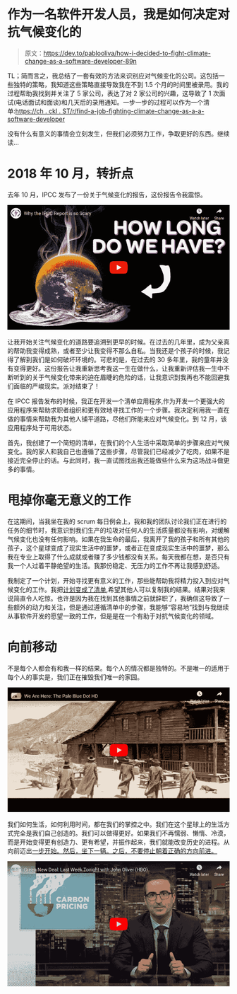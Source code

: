 # 作为一名软件开发人员，我是如何决定对抗气候变化的

> 原文：<https://dev.to/pablooliva/how-i-decided-to-fight-climate-change-as-a-software-developer-89n>

TL；简而言之，我总结了一套有效的方法来识别应对气候变化的公司。这包括一些独特的策略，我知道这些策略直接导致我在不到 1.5 个月的时间里被录用。我的过程帮助我找到并关注了 5 家公司，表达了对 2 家公司的兴趣，这导致了 1 次面试(电话面试和面谈)和几天后的录用通知。一步一步的过程可以作为一个清单:[https://ch . ckl . ST/r/find-a-job-fighting-climate-change-as-a-a-software-developer](https://ch.ckl.st/r/find-a-job-fighting-climate-change-as-a-software-developer)

没有什么有意义的事情会立刻发生，但我们必须努力工作，争取更好的东西。继续读...

# 2018 年 10 月，转折点

去年 10 月，IPCC 发布了一份关于气候变化的报告，这份报告令我震惊。

[![Why the IPCC Report is so Scary](img/3c6676a752fe2626843d92d43df26d92.png)](https://youtu.be/1CZL3JZGLKY)

让我开始关注气候变化的道路要追溯到更早的时候。在过去的几年里，成为父亲真的帮助我变得成熟，或者至少让我变得不那么自私。当我还是个孩子的时候，我记得了解到我们是如何破坏环境的。可悲的是，在过去的 30 多年里，我的童年并没有变得更好。这份报告让我重新思考我这一生在做什么，让我重新评估我一生中不断听到的关于气候变化带来的迫在眉睫的危险的话，让我意识到我再也不能回避我们面临的严峻现实。派对结束了！

在 IPCC 报告发布的时候，我正在开发一个清单应用程序,作为开发一个更强大的应用程序来帮助求职者组织和更有效地寻找工作的一个步骤。我决定利用我一直在做的事情来帮助我为其他人铺平道路，尽他们所能来应对气候变化。到 12 月，该应用程序处于可用状态。

首先，我创建了一个简短的清单，在我们的个人生活中采取简单的步骤来应对气候变化。我的家人和我自己也遵循了这些步骤，尽管我们已经减少了吃肉，如果不是接近完全停止的话。与此同时，我一直试图找出我还能做些什么来为这场战斗做更多的事情。

# 甩掉你毫无意义的工作

在这期间，当我坐在我的 scrum 每日例会上，我和我的团队讨论我们正在进行的任务的细节时，我意识到我们生产的垃圾对任何人的生活质量都没有影响，对缓解气候变化也没有任何影响。如果在我生命的最后，我离开了我的孩子和所有其他的孩子，这个星球变成了现实生活中的噩梦，或者正在变成现实生活中的噩梦，那么我在专业上取得了什么成就或者赚了多少钱都没有关系。每天我都在想，是否只有我一个人过着平静绝望的生活。我那份稳定、无压力的工作不再让我感到舒适。

我制定了一个计划，开始寻找更有意义的工作，那些能帮助我将精力投入到应对气候变化的工作。我把[计划变成了清单](https://ch.ckl.st/r/find-a-job-fighting-climate-change-as-a-software-developer),希望其他人可以复制我的结果。结果对我来说简直令人吃惊。也许是因为我在找到其他事情之前就辞职了，我确信这导致了一些额外的动力和关注，但是通过遵循清单中的步骤，我能够“容易地”找到与我继续从事软件开发的愿望一致的工作，但是是在一个有助于对抗气候变化的领域。

# 向前移动

不是每个人都会有和我一样的结果。每个人的情况都是独特的。不是唯一的适用于每个人的事实是，我们正在摧毁我们唯一的家园。

[![We Are Here: The Pale Blue Dot HD](img/eea39ca5c78a6a123d058c8aabf0e856.png)](https://youtu.be/3i2y4sEQpRI)

我们如何生活，如何利用时间，都在我们的掌控之中。我们在这个星球上的生活方式完全是我们自己创造的。我们可以做得更好。如果我们不再懦弱、懒惰、冷漠，而是开始变得更有创造力、更有希望，并振作起来，我们就能改变历史的进程。从向前迈出[一步开始。然后，坐下一辆。之后，不要停止朝着正确的方向前进。](https://ch.ckl.st/r/how-to-fight-climate-change)

[![Green New Deal: Last Week Tonight with John Oliver (HBO)](img/8805c689c2deafbf1f9b3445d95e1ea3.png)](https://youtu.be/JDcro7dPqpA?t=1114)
